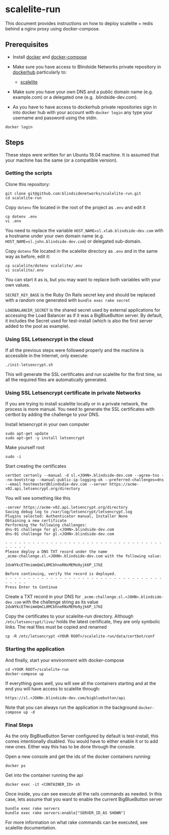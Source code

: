 # scalelite-run

This document provides instructions on how to deploy scalelite + redis behind a nginx proxy
using docker-compose.

## Prerequisites

- Install
[docker](https://www.digitalocean.com/community/tutorials/how-to-install-and-use-docker-on-ubuntu-18-04)
  and
[docker-compose](https://www.digitalocean.com/community/tutorials/how-to-install-docker-compose-on-ubuntu-18-04)

- Make sure you have access to Blindside Networks private repository in
  [dockerhub](https://cloud.docker.com/u/blindsidenetwks/repository/list) particularly to:

  - [scalelite](https://cloud.docker.com/u/blindsidenetwks/repository/docker/blindsidenetwks/scalelite)

- Make sure you have your own DNS and a public domain name (e.g. example.com) or a delegated one (e.g. <JOHN>.blindside-dev.com).


- As you have to have access to dockerhub private repositories sign in into docker hub with your account
with `docker login` any type your username and password using the stdin.

```
docker login
```

## Steps

These steps were written for an Ubuntu 18.04 machine. It is assumed that your machine has the same (or a compatible version).

### Getting the scripts

Clone this repository:

```
git clone git@github.com:blindsidenetworks/scalelite-run.git
cd scalelite-run
```

Copy `dotenv` file located in the root of the project as `.env` and edit it

```
cp dotenv .env
vi .env
```

You need to replace the variable `HOST_NAME=sl.xlab.blindside-dev.com` with a hostname under your own domain name (e.g. `HOST_NAME=sl.john.blindside-dev.com`) or delegated sub-domain.


Copy `dotenv` file located in the scalelite directory as `.env` and in the same way as before, edit it:

```
cp scalelite/dotenv scalelite/.env
vi scalelite/.env
```

You can start it as is, but you may want to replace both variables with your own values.

`SECRET_KEY_BASE` is the Ruby On Rails secret key and should be replaced with a random one generated with `bundle exec rake secret`

`LOADBALANCER_SECRET` is the shared secret used by external applications for accessing the Load Balancer as if it was a BigBlueButton server. By default, it includes the Secret used for test-install (which is also the first server added to the pool as example).


### Using SSL Letsencrypt in the cloud

If all the previous steps were followed properly and the machine is accessible in the Internet, only execute:

```
./init-letsencrypt.sh
```

This will generate the SSL certificates and run scalelite for the first time, so all the required files are automatically generated.


### Using SSL Letsencrypt certificate in private Networks

If you are trying to install scalelite locally or in a private network, the process is more manual. You need to generate the SSL certificates with certbot by adding the challenge to your DNS.

Install letsencrypt in your own computer

```
sudo apt-get update
sudo apt-get -y install letsencrypt
```

Make yourself root

```
sudo -i
```

Start creating the certificates

```
certbot certonly --manual -d sl.<JOHN>.blindside-dev.com --agree-tos --no-bootstrap --manual-public-ip-logging-ok --preferred-challenges=dns --email hostmaster@blindsdie-dev.com --server https://acme-v02.api.letsencrypt.org/directory
```

You will see something like this
```
-server https://acme-v02.api.letsencrypt.org/directory
Saving debug log to /var/log/letsencrypt/letsencrypt.log
Plugins selected: Authenticator manual, Installer None
Obtaining a new certificate
Performing the following challenges:
dns-01 challenge for gl.<JOHN>.blindside-dev.com
dns-01 challenge for gl.<JOHN>.blindside-dev.com

- - - - - - - - - - - - - - - - - - - - - - - - - - - - - - - - - - - - - - - -
Please deploy a DNS TXT record under the name
_acme-challenge.sl.<JOHN>.blindside-dev.com with the following value:

2dxWYkcETHnimmQmCL0MCbhneRNxMEMo9yjk6P_17kE

Before continuing, verify the record is deployed.
- - - - - - - - - - - - - - - - - - - - - - - - - - - - - - - - - - - - - - - -
Press Enter to Continue
```

Create a TXT record in your DNS for
`_acme-challenge.sl.<JOHN>.blindside-dev.com` with the challenge string as
its value `2dxWYkcETHnimmQmCL0MCbhneRNxMEMo9yjk6P_17kE`

Copy the certificates to your scalelite-run directory. Although `/etc/letsencrypt/live/`
holds the latest certificate, they are only symbolic links. The real files must be copied and renamed

```
cp -R /etc/letsencrypt <YOUR ROOT>/scalelite-run/data/certbot/conf
```

### Starting the application

And finally, start your environment with docker-compose

```
cd <YOUR ROOT>/scalelite-run
docker-compose up
```

If everything goes well, you will see all the containers starting and at the
end you will have access to scalelite through:

```
https://sl.<JOHN>.blindside-dev.com/bigbluebutton/api
```

Note that you can always run the application in the background `docker-compose up -d`

### Final Steps

As the only BigBlueButton Server configured by default is test-install, this comes intentionally disabled. You would have to either enable it or to add new ones. Either way this has to be done through the console.

Open a new console and get the ids of the docker containers running:

```
docker ps
```

Get into the container running the api

```
docker exec -it <CONTAINER_ID> sh
```

Once inside, you can see execute all the rails commands as needed. In this case, lets assume that you want to enable the current BigBlueButton server

```
bundle exec rake servers
bundle exec rake servers:enable["SERVER_ID_AS SHOWN"]
```

For more information on what rake commands can be executed, see scalelite documentation.
